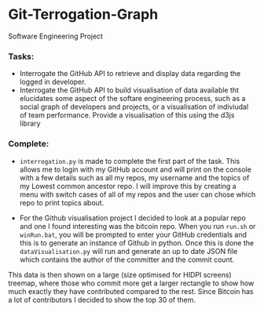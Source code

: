# Git-Terrogation-Graph
Software Engineering Project


### Tasks:
* Interrogate the GitHub API to retrieve and display data regarding the logged in developer.
* Interrogate the GitHub API to build visualisation of data available tht elucidates some aspect of the softare engineering process, such as a social graph of developers and projects, or a visualisation of indiviudal of team performance. Provide a visualisation of this using the d3js library


### Complete:
* `interrogation.py` is made to complete the first part of the task. This allows me to
login with my GitHub account and will print on the console with a few details such as
all my repos, my username and the topics of my Lowest common ancestor repo. I will improve
this by creating a menu with switch cases of all of my repos and the user can chose which
repo to print topics about.


* For the Github visualisation project I decided to look at a popular repo and one I found interesting
was the bitcoin repo. When you run `run.sh` or `winRun.bat`, you will be prompted to enter your GitHub
credentials and this is to generate an instance of Github in python. Once this is done the `dataVisualisation.py`
will run and generate an up to date JSON file which contains the author of the committer and the commit count.

This data is then shown on a large (size optimised for HIDPI screens) treemap, where those who commit more
get a larger rectangle to show how much exactly they have contributed compared to the rest. Since Bitcoin has
a lot of contributors I decided to show the top 30 of them.  
